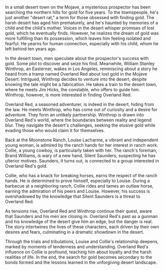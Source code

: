 In a small desert town on the Mojave, a mysterious prospector has been searching the northern hills for gold for five years. To the townspeople, he's just another "desert rat," a term for those obsessed with finding gold. The harsh desert has aged him prematurely, and he's haunted by memories of a child and the child's mother. Voices in the desert whisper promises of lost gold, which he eventually finds. However, he realizes the dream of gold was more fulfilling than its possession, which leaves him feeling isolated and fearful. He yearns for human connection, especially with his child, whom he left behind ten years ago.

In the desert town, men speculate about the prospector's success with gold. Some plot to discover and seize his find. Meanwhile, William Stanley Winthrop, an Easterner, wakes in Los Angeles, reminiscing about a story he heard from a tramp named Overland Red about lost gold in the Mojave Desert. Intrigued, Winthrop decides to venture into the desert, despite knowing the tale might be a fabrication. He takes a train to the desert town, where he meets Jim Hicks, the constable, who offers to guide him. Winthrop, however, is more interested in finding Overland Red.

Overland Red, a seasoned adventurer, is indeed in the desert, hiding from the law. He meets Winthrop, who has come out of curiosity and a desire for adventure. They form an unlikely partnership. Winthrop is drawn into Overland Red's world, where the boundaries between reality and legend blur. They navigate the desert's challenges, seeking the elusive gold while evading those who would claim it for themselves.

Back at the Moonstone Ranch, Louise Lacharme, a vibrant and independent young woman, is admired by the ranch hands for her interest in ranch work. Collie, a young cowboy, is particularly taken with her. The ranch's foreman, Brand Williams, is wary of a new hand, Silent Saunders, suspecting he has ulterior motives. Saunders, it turns out, is connected to a group interested in Overland Red's gold.

Collie, who has a knack for breaking horses, earns the respect of the ranch hands. He is determined to prove himself, especially to Louise. During a barbecue at a neighboring ranch, Collie rides and tames an outlaw horse, earning the admiration of his peers and Louise. However, his success is overshadowed by the knowledge that Silent Saunders is a threat to Overland Red.

As tensions rise, Overland Red and Winthrop continue their quest, aware that Saunders and his men are closing in. Overland Red's past as a gunman and his knowledge of the desert give him an edge, but the danger is real. The story intertwines the lives of these characters, each driven by their own desires and fears, culminating in a dramatic showdown in the desert.

Through the trials and tribulations, Louise and Collie's relationship deepens, marked by moments of tenderness and understanding. Overland Red's influence on Collie is profound, teaching him about loyalty and the harsh realities of life. In the end, the search for gold becomes secondary to the bonds formed and the lessons learned in the unforgiving desert landscape.